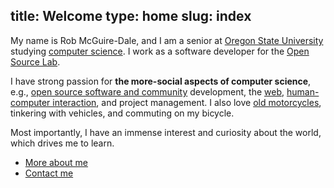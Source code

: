title: Welcome
type: home
slug: index
---

My name is Rob McGuire-Dale, and I am a senior at [Oregon State University][osu] studying [computer science][compsci]. I work as a software developer for the [Open Source Lab][osuosl]. 

I have strong passion for **the more-social aspects of computer science**, e.g., [open source software and community][opensource] development, the [web][internet], [human-computer interaction][hci], and project management. I also love [old motorcycles][motoblog], tinkering with vehicles, and commuting on my bicycle. 

Most importantly, I have an immense interest and curiosity about the world, which drives me to learn.

 * [More about me](about.html)
 * [Contact me](contact.html)

[osu]:http://oregonstate.edu
[compsci]:http://en.wikipedia.org/wiki/computer_science
[osuosl]:http://osuosl.org
[hci]:http://en.wikipedia.org/wiki/Human%E2%80%93computer_interaction
[opensource]:http://en.wikipedia.org/wiki/Open_source
[motoblog]:http://bmwr65.blogspot.com
[internet]:/img/welcomeToTheInternet.jpg
